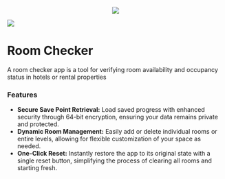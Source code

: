 <p align="center">
  <img src="https://i.ibb.co/nfC4NXL/download.png">
</p>

![](https://camo.githubusercontent.com/79a754ba2ecad2964f8e53fce93f270e351d9fd8f6432d7cee2f47c00589997c/68747470733a2f2f696d672e736869656c64732e696f2f62616467652f76657273696f6e2d312e322e332d626c7565)

# Room Checker
A room checker app is a tool for verifying room availability and occupancy status in hotels or rental properties

### Features
- <b>Secure Save Point Retrieval:</b> Load saved progress with enhanced security through 64-bit encryption, ensuring your data remains private and protected.
- <b>Dynamic Room Management:</b> Easily add or delete individual rooms or entire levels, allowing for flexible customization of your space as needed.
- <b>One-Click Reset:</b> Instantly restore the app to its original state with a single reset button, simplifying the process of clearing all rooms and starting fresh.
